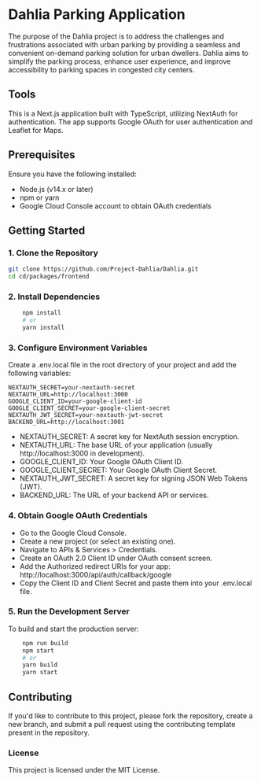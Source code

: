 # Dahlia Parking Application

The purpose of the Dahlia project is to address the challenges and frustrations associated with urban parking by providing a seamless and convenient on-demand parking solution for urban dwellers. Dahlia aims to simplify the parking process, enhance user experience, and improve accessibility to parking spaces in congested city centers.

## Tools

This is a Next.js application built with TypeScript, utilizing NextAuth for authentication. The app supports Google OAuth for user authentication and Leaflet for Maps.

## Prerequisites

Ensure you have the following installed:

- Node.js (v14.x or later)
- npm or yarn
- Google Cloud Console account to obtain OAuth credentials

## Getting Started

### 1. Clone the Repository

```bash
git clone https://github.com/Project-Dahlia/Dahlia.git
cd cd/packages/frontend
```

### 2. Install Dependencies

```bash
    npm install
    # or
    yarn install
```

### 3. Configure Environment Variables

Create a .env.local file in the root directory of your project and add the following variables:

    NEXTAUTH_SECRET=your-nextauth-secret
    NEXTAUTH_URL=http://localhost:3000
    GOOGLE_CLIENT_ID=your-google-client-id
    GOOGLE_CLIENT_SECRET=your-google-client-secret
    NEXTAUTH_JWT_SECRET=your-nextauth-jwt-secret
    BACKEND_URL=http://localhost:3001

- NEXTAUTH_SECRET: A secret key for NextAuth session encryption.
- NEXTAUTH_URL: The base URL of your application (usually http://localhost:3000 in development).
- GOOGLE_CLIENT_ID: Your Google OAuth Client ID.
- GOOGLE_CLIENT_SECRET: Your Google OAuth Client Secret.
- NEXTAUTH_JWT_SECRET: A secret key for signing JSON Web Tokens (JWT).
- BACKEND_URL: The URL of your backend API or services.

### 4. Obtain Google OAuth Credentials

- Go to the Google Cloud Console.
- Create a new project (or select an existing one).
- Navigate to APIs & Services > Credentials.
- Create an OAuth 2.0 Client ID under OAuth consent screen.
- Add the Authorized redirect URIs for your app: http://localhost:3000/api/auth/callback/google
- Copy the Client ID and Client Secret and paste them into your .env.local file.

### 5. Run the Development Server

To build and start the production server:

```bash
    npm run build
    npm start
    # or
    yarn build
    yarn start
```

## Contributing

If you'd like to contribute to this project, please fork the repository, create a new branch, and submit a pull request using the contributing template present in the repository.

### License

This project is licensed under the MIT License.
